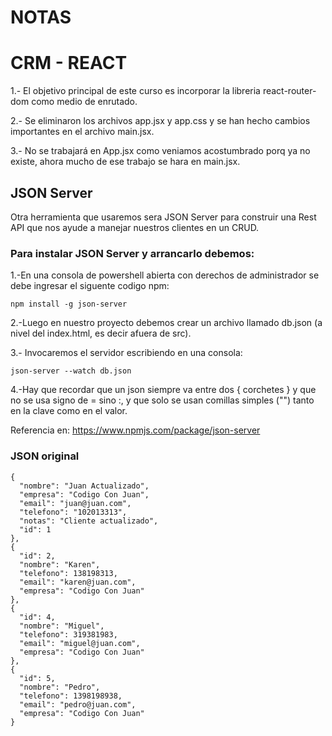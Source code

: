 # NOTAS

# CRM - REACT

 1.- El objetivo principal de este curso es incorporar la libreria react-router-dom como medio de enrutado.

2.- Se eliminaron los archivos app.jsx y app.css y se han hecho cambios importantes en el archivo main.jsx.

3.- No se trabajará en App.jsx como veniamos acostumbrado porq ya no existe, ahora mucho de ese trabajo se hara en main.jsx.

## JSON Server

Otra herramienta que usaremos sera JSON Server para construir una Rest API que nos ayude a manejar nuestros clientes en un CRUD.

### Para instalar JSON Server y arrancarlo debemos:

1.-En una consola de powershell abierta con derechos de administrador se debe ingresar el siguente codigo npm:

`npm install -g json-server`

2.-Luego en nuestro proyecto debemos crear un archivo llamado db.json (a nivel del index.html, es decir afuera de src).

3.- Invocaremos el servidor escribiendo en una consola:

`json-server --watch db.json`

4.-Hay que recordar que un json siempre va entre dos { corchetes } y que no se usa signo de = sino :, y que solo se usan comillas simples ("") tanto en la clave como en el valor.

Referencia en: https://www.npmjs.com/package/json-server


### JSON original
    {
      "nombre": "Juan Actualizado",
      "empresa": "Codigo Con Juan",
      "email": "juan@juan.com",
      "telefono": "102013313",
      "notas": "Cliente actualizado",
      "id": 1
    },
    {
      "id": 2,
      "nombre": "Karen",
      "telefono": 138198313,
      "email": "karen@juan.com",
      "empresa": "Codigo Con Juan"
    },
    {
      "id": 4,
      "nombre": "Miguel",
      "telefono": 319381983,
      "email": "miguel@juan.com",
      "empresa": "Codigo Con Juan"
    },
    {
      "id": 5,
      "nombre": "Pedro",
      "telefono": 1398198938,
      "email": "pedro@juan.com",
      "empresa": "Codigo Con Juan"
    }